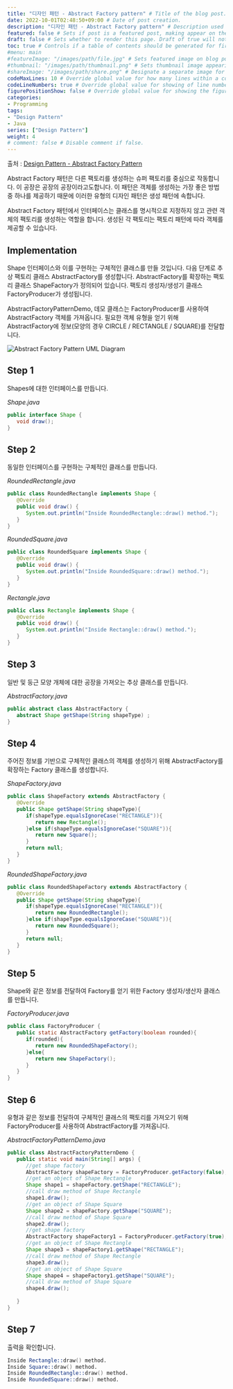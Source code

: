 ```yaml
---
title: "디자인 패턴 - Abstract Factory pattern" # Title of the blog post.
date: 2022-10-01T02:48:50+09:00 # Date of post creation.
description: "디자인 패턴 - Abstract Factory pattern" # Description used for search engine.
featured: false # Sets if post is a featured post, making appear on the home page side bar.
draft: false # Sets whether to render this page. Draft of true will not be rendered.
toc: true # Controls if a table of contents should be generated for first-level links automatically.
#menu: main
#featureImage: "/images/path/file.jpg" # Sets featured image on blog post.
#thumbnail: "/images/path/thumbnail.png" # Sets thumbnail image appearing inside card on homepage.
#shareImage: "/images/path/share.png" # Designate a separate image for social media sharing.
codeMaxLines: 10 # Override global value for how many lines within a code block before auto-collapsing.
codeLineNumbers: true # Override global value for showing of line numbers within code block.
figurePositionShow: false # Override global value for showing the figure label.
categories:
- Programming
tags:
- "Design Pattern"
- Java
series: ["Design Pattern"]
weight: 4
# comment: false # Disable comment if false.
---
```

출처 : [Design Pattern - Abstract Factory Pattern](https://www.tutorialspoint.com/design_pattern/design_pattern_quick_guide.htm)


Abstract Factory 패턴은 다른 팩토리를 생성하는 슈퍼 팩토리를 중심으로 작동합니다. 이 공장은 공장의 공장이라고도합니다. 이 패턴은 객체를 생성하는 가장 좋은 방법 중 하나를 제공하기 때문에 이러한 유형의 디자인 패턴은 생성 패턴에 속합니다.

Abstract Factory 패턴에서 인터페이스는 클래스를 명시적으로 지정하지 않고 관련 객체의 팩토리를 생성하는 역할을 합니다. 생성된 각 팩토리는 팩토리 패턴에 따라 객체를 제공할 수 있습니다.
## Implementation

Shape 인터페이스와 이를 구현하는 구체적인 클래스를 만들 것입니다. 다음 단계로 추상 팩토리 클래스 AbstractFactory를 생성합니다. AbstractFactory를 확장하는 팩토리 클래스 ShapeFactory가 정의되어 있습니다. 팩토리 생성자/생성기 클래스 FactoryProducer가 생성됩니다.

AbstractFactoryPatternDemo, 데모 클래스는 FactoryProducer를 사용하여 AbstractFactory 객체를 가져옵니다. 필요한 객체 유형을 얻기 위해 AbstractFactory에 정보(모양의 경우 CIRCLE / RECTANGLE / SQUARE)를 전달합니다.

![Abstract Factory Pattern UML Diagram](https://www.tutorialspoint.com/design_pattern/images/abstractfactory_pattern_uml_diagram.jpg)

## Step 1

Shapes에 대한 인터페이스를 만듭니다.

_Shape.java_

```java
public interface Shape {
   void draw();
}
```

## Step 2

동일한 인터페이스를 구현하는 구체적인 클래스를 만듭니다.

_RoundedRectangle.java_

```java
public class RoundedRectangle implements Shape {
   @Override
   public void draw() {
      System.out.println("Inside RoundedRectangle::draw() method.");
   }
}
```

_RoundedSquare.java_

```java
public class RoundedSquare implements Shape {
   @Override
   public void draw() {
      System.out.println("Inside RoundedSquare::draw() method.");
   }
}
```

_Rectangle.java_

```java
public class Rectangle implements Shape {
   @Override
   public void draw() {
      System.out.println("Inside Rectangle::draw() method.");
   }
}
```

## Step 3

일반 및 둥근 모양 개체에 대한 공장을 가져오는 추상 클래스를 만듭니다.

_AbstractFactory.java_

```java
public abstract class AbstractFactory {
   abstract Shape getShape(String shapeType) ;
}
```

## Step 4

주어진 정보를 기반으로 구체적인 클래스의 객체를 생성하기 위해 AbstractFactory를 확장하는 Factory 클래스를 생성합니다.

_ShapeFactory.java_

```java
public class ShapeFactory extends AbstractFactory {
   @Override
   public Shape getShape(String shapeType){    
      if(shapeType.equalsIgnoreCase("RECTANGLE")){
         return new Rectangle();         
      }else if(shapeType.equalsIgnoreCase("SQUARE")){
         return new Square();
      } 
      return null;
   }
}
```

_RoundedShapeFactory.java_

```java
public class RoundedShapeFactory extends AbstractFactory {
   @Override
   public Shape getShape(String shapeType){    
      if(shapeType.equalsIgnoreCase("RECTANGLE")){
         return new RoundedRectangle();         
      }else if(shapeType.equalsIgnoreCase("SQUARE")){
         return new RoundedSquare();
      } 
      return null;
   }
}
```

## Step 5

Shape와 같은 정보를 전달하여 Factory를 얻기 위한 Factory 생성자/생산자 클래스를 만듭니다.

_FactoryProducer.java_

```java
public class FactoryProducer {
   public static AbstractFactory getFactory(boolean rounded){   
      if(rounded){
         return new RoundedShapeFactory();         
      }else{
         return new ShapeFactory();
      }
   }
}
```

## Step 6

유형과 같은 정보를 전달하여 구체적인 클래스의 팩토리를 가져오기 위해 FactoryProducer를 사용하여 AbstractFactory를 가져옵니다.

_AbstractFactoryPatternDemo.java_

```java
public class AbstractFactoryPatternDemo {
   public static void main(String[] args) {
      //get shape factory
      AbstractFactory shapeFactory = FactoryProducer.getFactory(false);
      //get an object of Shape Rectangle
      Shape shape1 = shapeFactory.getShape("RECTANGLE");
      //call draw method of Shape Rectangle
      shape1.draw();
      //get an object of Shape Square 
      Shape shape2 = shapeFactory.getShape("SQUARE");
      //call draw method of Shape Square
      shape2.draw();
      //get shape factory
      AbstractFactory shapeFactory1 = FactoryProducer.getFactory(true);
      //get an object of Shape Rectangle
      Shape shape3 = shapeFactory1.getShape("RECTANGLE");
      //call draw method of Shape Rectangle
      shape3.draw();
      //get an object of Shape Square 
      Shape shape4 = shapeFactory1.getShape("SQUARE");
      //call draw method of Shape Square
      shape4.draw();
      
   }
}
```

## Step 7

출력을 확인합니다.

```s
Inside Rectangle::draw() method.
Inside Square::draw() method.
Inside RoundedRectangle::draw() method.
Inside RoundedSquare::draw() method.

```